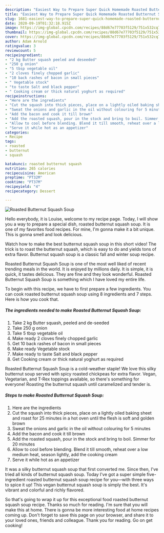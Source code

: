 ```yaml
---
description: "Easiest Way to Prepare Super Quick Homemade Roasted Butternut Squash Soup"
title: "Easiest Way to Prepare Super Quick Homemade Roasted Butternut Squash Soup"
slug: 1681-easiest-way-to-prepare-super-quick-homemade-roasted-butternut-squash-soup
date: 2020-09-19T01:32:18.915Z
image: https://img-global.cpcdn.com/recipes/88d67e77703f5129/751x532cq70/roasted-butternut-squash-soup-recipe-main-photo.jpg
thumbnail: https://img-global.cpcdn.com/recipes/88d67e77703f5129/751x532cq70/roasted-butternut-squash-soup-recipe-main-photo.jpg
cover: https://img-global.cpcdn.com/recipes/88d67e77703f5129/751x532cq70/roasted-butternut-squash-soup-recipe-main-photo.jpg
author: Adam Arnold
ratingvalue: 3
reviewcount: 5
recipeingredient:
- "2 kg Butter squash peeled and deseeded"
- "250 g onion"
- "5 tbsp vegetable oil"
- "2 cloves finely chopped garlic"
- "10 back rashes of bacon in small pieces"
- " Vegetable stock"
- "to taste Salt and black pepper"
- " Cooking cream or thick natural yoghurt as required"
recipeinstructions:
- "Here are the ingredients"
- "Cut the squash into thick pieces, place on a lightly oiled baking sheet and roast for 25 minutes in a hot oven until the flesh is soft and golden brown"
- "Sweat the onions and garlic in the oil without colouring for 5 minutes"
- "Add the bacon and cook it till brown"
- "Add the roasted squash, pour in the stock and bring to boil. Simmer for 20 minutes"
- "Allow to cool before blending. Blend it till smooth, reheat over a low medium heat, season lightly, add the cooking cream"
- "Serve it while hot as an appetizer"
categories:
- Recipe
tags:
- roasted
- butternut
- squash

katakunci: roasted butternut squash 
nutrition: 265 calories
recipecuisine: American
preptime: "PT32M"
cooktime: "PT37M"
recipeyield: "4"
recipecategory: Dessert

---
```



![Roasted Butternut Squash Soup](https://img-global.cpcdn.com/recipes/88d67e77703f5129/751x532cq70/roasted-butternut-squash-soup-recipe-main-photo.jpg)

Hello everybody, it is Louise, welcome to my recipe page. Today, I will show you a way to prepare a special dish, roasted butternut squash soup. It is one of my favorites food recipes. For mine, I'm gonna make it a bit unique. This is gonna smell and look delicious.

Watch how to make the best butternut squash soup in this short video! The trick is to roast the butternut squash, which is easy to do and yields tons of extra flavor. Butternut squash soup is a classic fall and winter soup recipe.

Roasted Butternut Squash Soup is one of the most well liked of recent trending meals in the world. It is enjoyed by millions daily. It is simple, it is quick, it tastes delicious. They are fine and they look wonderful. Roasted Butternut Squash Soup is something which I have loved my entire life.


To begin with this recipe, we have to first prepare a few ingredients. You can cook roasted butternut squash soup using 8 ingredients and 7 steps. Here is how you cook that.

<!--inarticleads1-->

##### The ingredients needed to make Roasted Butternut Squash Soup:

1. Take 2 kg Butter squash, peeled and de-seeded
1. Take 250 g onion
1. Take 5 tbsp vegetable oil
1. Make ready 2 cloves finely chopped garlic
1. Get 10 back rashes of bacon in small pieces
1. Make ready  Vegetable stock
1. Make ready to taste Salt and black pepper
1. Get  Cooking cream or thick natural yoghurt as required


Roasted Butternut Squash Soup is a cold-weather staple! We love this silky butternut soup served with spicy roasted chickpeas for extra flavor. Vegan, Vegetarian, and T-Rex toppings available, so there&#39;s something for everyone! Roasting the butternut squash until caramelized and tender is. 

<!--inarticleads2-->

##### Steps to make Roasted Butternut Squash Soup:

1. Here are the ingredients
1. Cut the squash into thick pieces, place on a lightly oiled baking sheet and roast for 25 minutes in a hot oven until the flesh is soft and golden brown
1. Sweat the onions and garlic in the oil without colouring for 5 minutes
1. Add the bacon and cook it till brown
1. Add the roasted squash, pour in the stock and bring to boil. Simmer for 20 minutes
1. Allow to cool before blending. Blend it till smooth, reheat over a low medium heat, season lightly, add the cooking cream
1. Serve it while hot as an appetizer


It was a silky butternut squash soup that first converted me. Since then, I&#39;ve tried all kinds of butternut squash soup. Today I&#39;ve got a super simple five-ingredient roasted butternut squash soup recipe for you—with three ways to spice it up! This vegan butternut squash soup is simply the best. It&#39;s vibrant and colorful and richly flavored. 

So that's going to wrap it up for this exceptional food roasted butternut squash soup recipe. Thanks so much for reading. I'm sure that you will make this at home. There is gonna be more interesting food at home recipes coming up. Don't forget to save this page on your browser, and share it to your loved ones, friends and colleague. Thank you for reading. Go on get cooking!
